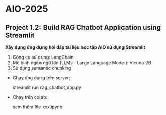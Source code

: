 # AIO-2025
## Project 1.2: Build RAG Chatbot Application using Streamlit
**Xây dựng ứng dụng hỏi đáp tài liệu học tập AIO sử dụng Streamlit**
1. Công cụ sử dụng: LangChain
2. Mô hình ngôn ngữ lớn (LLMs - Large Language Model): Vicuna-7B
3. Sử dụng semantic chunking
   
* Chạy ứng dụng trên server:

    streamlit run rag_chatbot_app.py
* Chạy trên colab:

    xem thêm file xxx.ipynb
